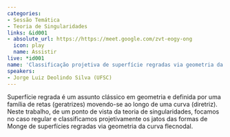 ```yaml
---
categories:
- Sessão Temática
- Teoria de Singularidades
links: &id001
- absolute_url: https://https://meet.google.com/zvt-eogy-ong
  icon: play
  name: Assistir
live: *id001
name: 'Classificação projetiva de superfície regradas via geometria da curva flecnodal '
speakers:
- Jorge Luiz Deolindo Silva (UFSC)
---
```


Superfície regrada é um assunto clássico em geometria e definida por uma família de retas (geratrizes) movendo-se ao longo de uma curva (diretriz). Neste trabalho, de um ponto de vista da teoria de singularidades, focamos no caso regular e classificamos projetivamente os jatos das formas de Monge de superfícies regradas via geometria da curva flecnodal. 